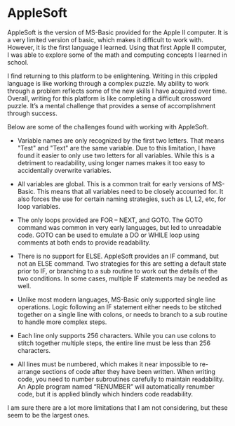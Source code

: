 # AppleSoft
AppleSoft is the version of MS-Basic provided for the Apple II computer. It is a very limited version of basic, which makes it difficult to work with. However, it is the first language I learned. Using that first Apple II computer, I was able to explore some of the math and computing concepts I learned in school. 

I find returning to this platform to be enlightening. Writing in this crippled language is like working through a complex puzzle. My ability to work through a problem reflects some of the new skills I have acquired over time. Overall, writing for this platform is like completing a difficult crossword puzzle. It’s a mental challenge that provides a sense of accomplishment through success.

Below are some of the challenges found with working with AppleSoft.

* Variable names are only recognized by the first two letters. That means "Test" and "Text" are the same variable. Due to this limitation, I have found it easier to only use two letters for all variables. While this is a detriment to readability, using longer names makes it too easy to accidentally overwrite variables.

* All variables are global. This is a common trait for early versions of MS-Basic. This means that all variables need to be closely accounted for. It also forces the use for certain naming strategies, such as L1, L2, etc, for loop variables. 

* The only loops provided are FOR – NEXT, and GOTO. The GOTO command was common in very early languages, but led to unreadable code. GOTO can be used to emulate a DO or WHILE loop using comments at both ends to provide readability.

* There is no support for ELSE. AppleSoft provides an IF command, but not an ELSE command. Two strategies for this are setting a default state prior to IF, or branching to a sub routine to work out the details of the two conditions. In some cases, multiple IF statements may be needed as well.

* Unlike most modern languages, MS-Basic only supported single line operations. Logic following an IF statement either needs to be stitched together on a single line with colons, or needs to branch to a sub routine to handle more complex steps. 

* Each line only supports 256 characters. While you can use colons to stitch together multiple steps, the entire line must be less than 256 characters.

* All lines must be numbered, which makes it near impossible to re-arrange sections of code after they have been written. When writing code, you need to number subroutines carefully to maintain readability. An Apple program named “RENUMBER” will automatically renumber code, but it is applied blindly which hinders code readability.

I am sure there are a lot more limitations that I am not considering, but these seem to be the largest ones.
